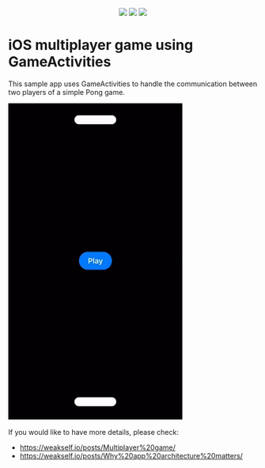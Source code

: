 <p align="center">
    <img src="https://img.shields.io/badge/iOS-16-blue.svg" />
    <img src="https://img.shields.io/badge/Swift-5.7-orange.svg" />
    <img src="https://img.shields.io/badge/Xcode-14-blue.svg" />
</p>

# iOS multiplayer game using GameActivities

This sample app uses GameActivities to handle the communication between two players of a simple Pong game.

<img src="https://github.com/lukasbahrle/pong/blob/main/pong.gif">

If you would like to have more details, please check:

- https://weakself.io/posts/Multiplayer%20game/
- https://weakself.io/posts/Why%20app%20architecture%20matters/


